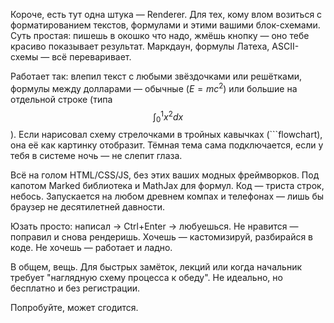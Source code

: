 Короче, есть тут одна штука — Renderer. Для тех, кому влом возиться с форматированием текстов, формулами и этими вашими блок-схемами. Суть простая: пишешь в окошко что надо, жмёшь кнопку — оно тебе красиво показывает результат. Маркдаун, формулы Латеха, ASCII-схемы — всё переваривает.

Работает так: влепил текст с любыми звёздочками или решётками, формулы между долларами — обычные ($E=mc^2$) или большие на отдельной строке (типа $$\int_0^1 x^2 dx$$). Если нарисовал схему стрелочками в тройных кавычках (```flowchart), она её как картинку отобразит. Тёмная тема сама подключается, если у тебя в системе ночь — не слепит глаза.

Всё на голом HTML/CSS/JS, без этих ваших модных фреймворков. Под капотом Marked библиотека и MathJax для формул. Код — триста строк, небось. Запускается на любом древнем компах и телефонах — лишь бы браузер не десятилетней давности.

Юзать просто: написал → Ctrl+Enter → любуешься. Не нравится — поправил и снова рендеришь. Хочешь — кастомизируй, разбирайся в коде. Не хочешь — работает и ладно.

В общем, вещь. Для быстрых замёток, лекций или когда начальник требует "наглядную схему процесса к обеду". Не идеально, но бесплатно и без регистрации.

Попробуйте, может сгодится.
